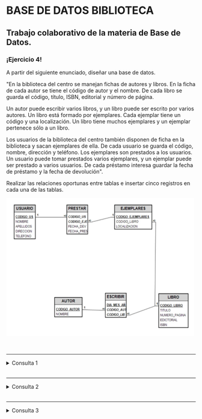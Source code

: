# BASE DE DATOS BIBLIOTECA
Trabajo colaborativo de la materia de Base de Datos.
---

<p>

### ¡Ejercicio 4!

A partir del siguiente enunciado, diseñar una base de datos.

"En la biblioteca del centro se manejan fichas de autores y libros. En la ficha de cada autor se tiene el código de autor y el nombre. De cada libro se guarda el código, título, ISBN, editorial y número de página. 

Un autor puede escribir varios libros, y un libro puede ser escrito por varios autores. Un libro está formado por ejemplares. Cada ejemplar tiene un código y una localización. Un libro tiene muchos ejemplares y un ejemplar pertenece sólo a un libro.

Los usuarios de la biblioteca del centro también disponen de ficha en la biblioteca y sacan ejemplares de ella. De cada usuario se guarda el código, nombre, dirección y teléfono. Los ejemplares son prestados a los usuarios. Un usuario puede tomar prestados varios ejemplares, y un ejemplar puede ser prestado a varios usuarios. De cada préstamo interesa guardar la fecha de préstamo y la fecha de devolución".

Realizar las relaciones oportunas entre tablas e insertar cinco registros en cada una de las tablas.

<div>
  <img src="images/ejercicio.jpg" style="max-width:500px;" alt="Consulta 1">
</div>

</p>

<br>

---
<details><summary>Consulta 1</summary>
<p>

#### Obtener el nombre del usuario que presto más libros, y la cantidad de veces que presto un libro

```SQL
  select nombre, count(p.idPrestar) as 'Cantidad de veces que presto un libro'
  from usuarios u join prestar p on(u.idUsuario =p.idUsuario)
  group by p.idUsuario
  order by count(p.idPrestar) desc
  limit 1;
```

<div>
  <img src="images/Consulta1.png" style="max-width:700px;" alt="Consulta 1">
</div>

</p>
</details>

<br>

---
<details><summary>Consulta 2</summary>
<p>

#### Obtener el nombre de los autores, la cantidad de libros que escribio en un rango de fecha y el titulo de los libros

```SQL
  select a.nombre, count(e.idLibro) as Num_Lib, GROUP_CONCAT(l.titulo SEPARATOR ', ') as "Titulo del libro"
  from autor a left join escribir e on (a.idAutor = e.idAutor)
  right join libros l on (e.idLibro = l.idLibro) WHERE e.dia_mes_anio BETWEEN '2023-01-01' AND '2023-12-31'
  group by a.idAutor
  order by Num_Lib desc;
```

<div>
  <img src="images/Consulta2.png" style="max-width:700px;" alt="Consulta 2">
</div>

</p>
</details>

<br>

---
<details><summary>Consulta 3</summary>
<p>

#### Consultar el título y la fecha de los libros prestados en un rango de fecha

```SQL
  SELECT l.titulo, p.fecha_pres
  FROM prestar p JOIN ejemplares e ON (p.idEjemplares = e.idEjemplares)
  JOIN libros l ON (e.id_libros = l.idLibro)
  WHERE p.fecha_pres BETWEEN '2023-02-12' AND '2023-02-16'
  order by p.fecha_pres asc;
```

<div>
  <img src="images/Consulta3.png" style="max-width:700px;" alt="Consulta 13">
</div>

</p>
</details>